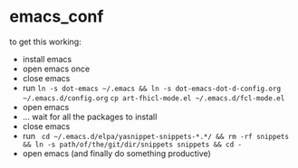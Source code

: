 # emacs_conf
to get this working:
 - install emacs
 - open emacs once
 - close emacs
 - run
 `ln -s dot-emacs ~/.emacs && ln -s dot-emacs-dot-d-config.org ~/.emacs.d/config.org`
 `cp art-fhicl-mode.el ~/.emacs.d/fcl-mode.el`
 - open emacs
 - ... wait for all the packages to install
 - close emacs
 - run
` cd ~/.emacs.d/elpa/yasnippet-snippets-*.*/ && rm -rf snippets && ln -s path/of/the/git/dir/snippets snippets && cd -`
 - open emacs (and finally do something productive)
